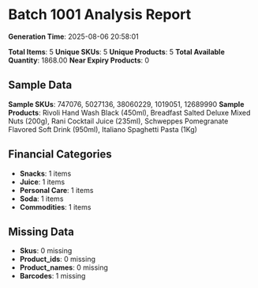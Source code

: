 # Batch 1001 Analysis Report

**Generation Time**: 2025-08-06 20:58:01

**Total Items**: 5
**Unique SKUs**: 5
**Unique Products**: 5
**Total Available Quantity**: 1868.00
**Near Expiry Products**: 0

## Sample Data
**Sample SKUs**: 747076, 5027136, 38060229, 1019051, 12689990
**Sample Products**: Rivoli Hand Wash Black (450ml), Breadfast Salted Deluxe Mixed Nuts (200g), Rani Cocktail Juice (235ml), Schweppes Pomegranate Flavored Soft Drink (950ml), Italiano Spaghetti Pasta (1Kg)

## Financial Categories
- **Snacks**: 1 items
- **Juice**: 1 items
- **Personal Care**: 1 items
- **Soda**: 1 items
- **Commodities**: 1 items

## Missing Data
- **Skus**: 0 missing
- **Product_ids**: 0 missing
- **Product_names**: 0 missing
- **Barcodes**: 1 missing
